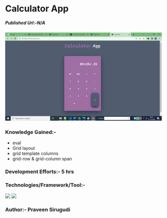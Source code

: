 # Calculator App

##### Published Url:-N/A


<img src="https://github.com/sirugudipraveen3637/calculator/blob/main/calc.png" height="50%" width="100%"/>


### Knowledge Gained:-

  - eval
  - Grid layout
  - grid template columns
  - grid-row & grid-column span
  
  
  
### Development Efforts:- 5 hrs
  
### Technologies/Framework/Tool:-
<span>

<img src="https://img.shields.io/badge/-Java%20Script-yellowgreen"/>
<img src="https://img.shields.io/badge/-HTML-blue"/>
</span>


### Author:- <b>Praveen Sirugudi<b>


